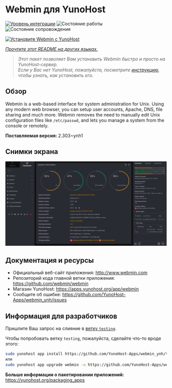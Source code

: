 <!--
Важно: этот README был автоматически сгенерирован <https://github.com/YunoHost/apps/tree/master/tools/readme_generator>
Он НЕ ДОЛЖЕН редактироваться вручную.
-->

# Webmin для YunoHost

[![Уровень интеграции](https://apps.yunohost.org/badge/integration/webmin)](https://ci-apps.yunohost.org/ci/apps/webmin/)
![Состояние работы](https://apps.yunohost.org/badge/state/webmin)
![Состояние сопровождения](https://apps.yunohost.org/badge/maintained/webmin)

[![Установите Webmin с YunoHost](https://install-app.yunohost.org/install-with-yunohost.svg)](https://install-app.yunohost.org/?app=webmin)

*[Прочтите этот README на других языках.](./ALL_README.md)*

> *Этот пакет позволяет Вам установить Webmin быстро и просто на YunoHost-сервер.*  
> *Если у Вас нет YunoHost, пожалуйста, посмотрите [инструкцию](https://yunohost.org/install), чтобы узнать, как установить его.*

## Обзор

Webmin is a web-based interface for system administration for Unix. Using any modern web browser, you can setup user accounts, Apache, DNS, file sharing and much more. Webmin removes the need to manually edit Unix configuration files like `/etc/passwd`, and lets you manage a system from the console or remotely.

**Поставляемая версия:** 2.303~ynh1

## Снимки экрана

![Снимок экрана Webmin](./doc/screenshots/screenshot.png)

## Документация и ресурсы

- Официальный веб-сайт приложения: <http://www.webmin.com>
- Репозиторий кода главной ветки приложения: <https://github.com/webmin/webmin>
- Магазин YunoHost: <https://apps.yunohost.org/app/webmin>
- Сообщите об ошибке: <https://github.com/YunoHost-Apps/webmin_ynh/issues>

## Информация для разработчиков

Пришлите Ваш запрос на слияние в [ветку `testing`](https://github.com/YunoHost-Apps/webmin_ynh/tree/testing).

Чтобы попробовать ветку `testing`, пожалуйста, сделайте что-то вроде этого:

```bash
sudo yunohost app install https://github.com/YunoHost-Apps/webmin_ynh/tree/testing --debug
или
sudo yunohost app upgrade webmin -u https://github.com/YunoHost-Apps/webmin_ynh/tree/testing --debug
```

**Больше информации о пакетировании приложений:** <https://yunohost.org/packaging_apps>

